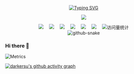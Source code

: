 <div align="center">
  
  <!-- dynamic typing effect 动态打字效果 -->
  <div align="center">
    <a href="https://www.coderyj.yop/">
      <img src="https://readme-typing-svg.demolab.com?font=Fira+Code&pause=1000&width=435&lines=console.log(%22Hello%2C%20World%22);小小苏同学祝您今天愉快!&center=true&size=27" alt="Typing SVG" />
    </a>
  </div>

  <!-- knock code pictures 敲代码的图片 -->
  <img src="https://cdn.jsdelivr.net/gh/sun0225SUN/sun0225SUN/assets/images/coding.gif" /><br>

  <!-- profile logo 个人资料徽标 -->
  <div align="center">
    <a href="https://www.coderyj.yop/"><img src="https://img.shields.io/badge/Website-博客-blue" /></a>&emsp;
    <a href="https://twitter.com/darkersu/"><img src="https://img.shields.io/badge/Twitter-推特-blue" /></a>&emsp;
    <a href="https://www.youtube.com/@darkersu"><img src="https://img.shields.io/badge/YouTube-油管-c32136" /></a>&emsp;
    <a href="https://box.sunguoqi.com/weixin_mp"><img src="https://img.shields.io/badge/WeChat-微信-07c160" /></a>&emsp;
    <a href="https://space.bilibili.com/448488855/"><img src="https://img.shields.io/badge/Bilibili-B站-ff69b4" /></a>&emsp;
    <a href="https://blog.csdn.net/DarkerSP/"><img src="https://img.shields.io/badge/CSDN-论坛-c32136" /></a>&emsp;
    <!-- visitor statistics logo 访问量统计徽标 -->
    <img src="https://komarev.com/ghpvc/?username=DarkerSU&label=Views&color=0e75b6&style=flat" alt="访问量统计" />
  </div>

<!-- Snake Code Contribution Map 贪吃蛇代码贡献图 -->
<picture>
  <source media="(prefers-color-scheme: dark)" srcset="https://cdn.jsdelivr.net/gh/DarkerSU/DarkerSU/profile-snake-contrib/github-contribution-grid-snake-dark.svg" />
  <source media="(prefers-color-scheme: light)" srcset="https://cdn.jsdelivr.net/gh/DarkerSU/DarkerSU/profile-snake-contrib/github-contribution-grid-snake.svg" />
  <img alt="github-snake" src="https://cdn.jsdelivr.net/gh/DarkerSU/DarkerSU/profile-snake-contrib/github-contribution-grid-snake-dark.svg" />
</picture>

</div>

### Hi there 👋

![Metrics](https://metrics.lecoq.io/darkersu?template=classic&isocalendar=1&calendar=1&16personalities=1&base=header%2C%20activity%2C%20community%2C%20repositories%2C%20metadata&base.indepth=false&base.hireable=false&base.skip=false&isocalendar=false&isocalendar.duration=full-year&calendar=false&calendar.limit=1&16personalities=false&16personalities.sections=personality&16personalities.scores=true&config.timezone=Asia%2FShanghai&config.display=large)

[![darkersu's github activity graph](https://github-readme-activity-graph.vercel.app/graph?username=darkersu&theme=vue)](https://github.com/darkersu/github-readme-activity-graph)


<!--
**DarkerSU/DarkerSU** is a ✨ _special_ ✨ repository because its `README.md` (this file) appears on your GitHub profile.

Here are some ideas to get you started:

- 🔭 I’m currently working on ...
- 🌱 I’m currently learning ...
- 👯 I’m looking to collaborate on ...
- 🤔 I’m looking for help with ...
- 💬 Ask me about ...
- 📫 How to reach me: ...
- 😄 Pronouns: ...
- ⚡ Fun fact: ...
-->
